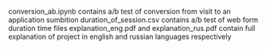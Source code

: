 conversion_ab.ipynb contains a/b test of conversion from visit to an application sumbition
duration_of_session.csv contains a/b test of web form duration time
files explanation_eng.pdf and explanation_rus.pdf contain full explanation of project in english and russian languages respectively
